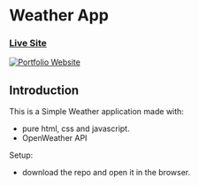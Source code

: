 # Weather App

### [Live Site](https://kaleb110.github.io/portfolio-react/)

[![Portfolio Website](https://i.postimg.cc/bw91ZX52/Screenshot-2024-05-26-170344.png)](https://postimg.cc/GTLB4Rkr)

## Introduction
This is a Simple Weather application made with:

- pure html, css and javascript.
- OpenWeather API

Setup:
- download the repo and open it in the browser.
